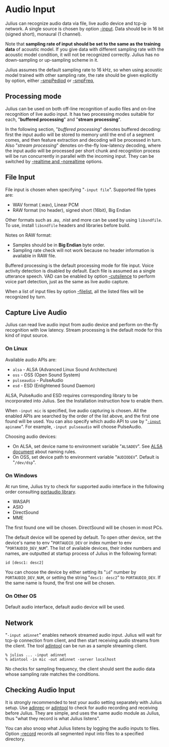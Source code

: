 # Audio Input

Julius can recognize audio data via file, live audio device and tcp-ip network.
A single source is chosen by option
[-input](https://github.com/julius-speech/julius/blob/master/julius/Options.md#-input-micfilerawfilemfcfileoutprobadinnetvecnetstdinnetaudioalsaossesdpulseaudio).
Data should be in 16 bit (signed short), monaural (1 channel).

Note that **sampling rate of input should be set to the same as the training
data** of acoustic model.  If you give data with different sampling rate with
the acoustic model condition, it will not be recognized correctly.  Julius has
no down-sampling or up-sampling scheme in it.

Julius assumes the default sampling rate to 16 kHz, so when using acoustic model
trained with other sampling rate, the rate should be given explicitly by option,
either
[-smpPediod](https://github.com/julius-speech/julius/blob/master/julius/Options.md#-smpperiod-period)
or
[-smpFreq](https://github.com/julius-speech/julius/blob/master/julius/Options.md#-smpfreq-hz),

## Processing mode

Julius can be used on both off-line recognition of audio files and on-line
recognition of live audio input.  It has two processing modes suitable for each,
"**buffered processing**" and "**stream processing**".

In the following section, "*buffered processing*" denotes buffered decoding:
first the input audio will be stored to memory until the end of a segment comes,
and then feature extraction and decoding will be processed in turn.  Also
"*stream processing*" denotes on-the-fly low-latency decoding, where the input
audio will be processed per short chunk and recognition process will be run
concurrently in parallel with the incoming input.  They can be switched by
[-realtime and
-norealtime](https://github.com/julius-speech/julius/blob/master/julius/Options.md#-realtime--norealtime)
options.

## File Input

File input is chosen when specifying "`-input file`".
Supported file types are:

- WAV format (.wav), Linear PCM
- RAW format (no header), signed short (16bit), Big Endian

Other formats such as .au, .nist and more can be used by using `libsndfile`.  To
use, install `libsndfile` headers and libraries before build.

Notes on RAW format:

- Samples should be in **Big Endian** byte order.
- Sampling rate check will not work because no header information is available in RAW file.

Buffered processing is the default processing mode for file input. Voice
activity detection is disabled by default. Each file is assumed as a single
utterance speech. VAD can be enabled by option
[-cutsilence](https://github.com/julius-speech/julius/blob/master/julius/Options.md#-cutsilence--nocutsilence)
to perform voice part detection, just as the same as live audio capture.

When a list of input files by option
[-filelist](https://github.com/julius-speech/julius/blob/master/julius/Options.md#-filelist-filename),
all the listed files will be recognized by turn.

## Capture Live Audio

Julius can read live audio input from audio device and perform on-the-fly
recognition with low latency.  Stream processing is the default mode for this
kind of input source.

### On Linux

Available audio APIs are:

- `alsa` - ALSA (Advanced Linux Sound Architecture)
- `oss` - OSS (Open Sound System)
- `pulseaudio` - PulseAudio
- `esd` - ESD (Enlightened Sound Daemon)

ALSA, PulseAudio and ESD requires corresponding library to be incorporated into
Julius.  See the Installation instruction how to enable them.

When `-input mic` is specified, live audio capturing is chosen.  All the enabled
APIs are searched by the order of the list above, and the first one found will
be used.  You can also specify which audio API to use by
"[`-input`](https://github.com/julius-speech/julius/blob/master/julius/Options.md#-input-micfilerawfilemfcfileoutprobadinnetvecnetstdinnetaudioalsaossesdpulseaudio)
`apiname`".  For example, `-input pulseaudio` will choose PulseAudio.

Choosing audio devices:

- On ALSA, set device name to environment variable "`ALSADEV`". See [ALSA document](https://www.alsa-project.org/main/index.php/DeviceNames#Capture_device_names) about naming rules.
- On OSS, set device path to environment variable "`AUDIODEV`".  Default is "`/dev/dsp`".

### On Windows

At run time, Julius try to check for supported audio interface in the following
order consulting [portaudio library](http://www.portaudio.com/).

- WASAPI
- ASIO
- DirectSound
- MME

The first found one will be chosen.  DirectSound will be chosen in most PCs.

The default device will be opened by default.  To open other device, set the
device's name to env "`PORTAUDIO_DEV` or index number to env
"`PORTAUDIO_DEV_NUM`".  The list of available devices, their index numbers and
names, are outputted at startup process of Julius in the following format:

```text
id [desc1: desc2]
```

You can choose the device by either setting its "`id`" number by
`PORTAUDIO_DEV_NUM`, or setting the string "`desc1: desc2`" to `PORTAUDIO_DEV`.
If the same name is found, the first one will be chosen.

### On Other OS

Default audio interface, default audio device will be used.

## Network

"`-input adinnet`" enables network streamed audio input.  Julius will wait for
tcp-ip connection from client, and then start receiving audio streams from the
client. The tool
[adintool](https://github.com/julius-speech/julius/tree/master/adintool) can be
run as a sample streaming client.

```shell
% julius ... -input adinnet
% adintool -in mic -out adinnet -server localhost
```

No checks for sampling frequency, the client should sent the audio data whose
sampling rate matches the conditions.

## Checking Audio Input

It is strongly recommended to test your audio setting separately with Julius
setup. Use
[adinrec](https://github.com/julius-speech/julius/tree/master/adinrec) or
[adintool](https://github.com/julius-speech/julius/tree/master/adintool) to
check for audio recording and receiving before Julius. They are simple, and uses
the same audio module as Julius, thus "what they record is what Julius listens".

You can also snoop what Julius listens by logging the audio inputs to files.
Option
[-record](https://github.com/julius-speech/julius/blob/master/julius/Options.md#-record-dir)
records all segmented input into files to a specified directory.
